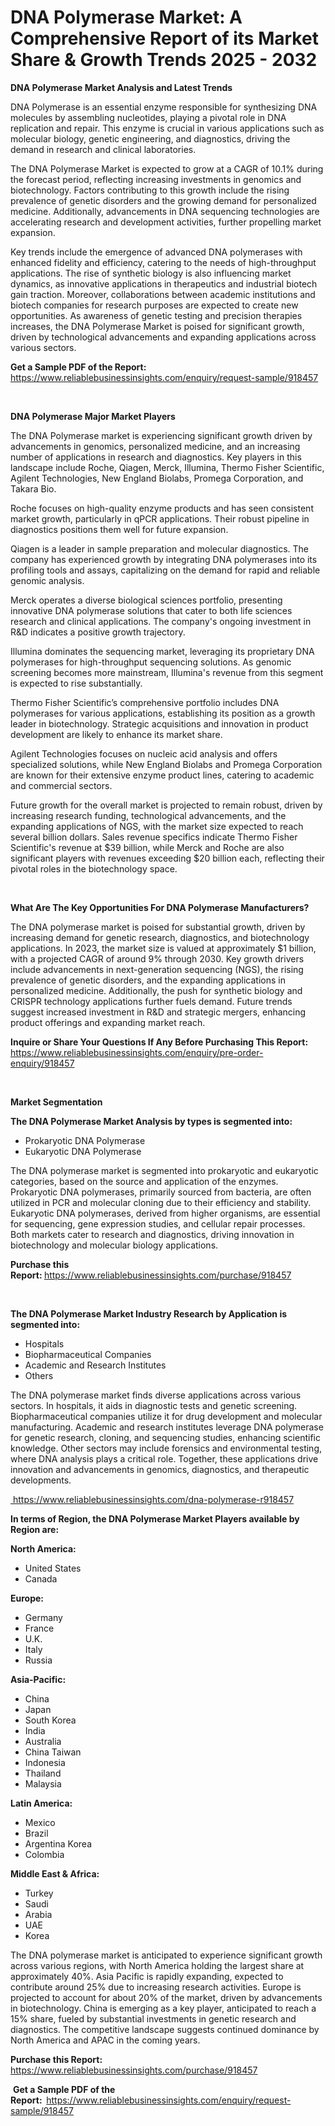 <p><h1>DNA Polymerase Market: A Comprehensive Report of its Market Share & Growth Trends 2025 - 2032</h1></p><p><strong>DNA Polymerase Market Analysis and Latest Trends</strong></p>
<p><p>DNA Polymerase is an essential enzyme responsible for synthesizing DNA molecules by assembling nucleotides, playing a pivotal role in DNA replication and repair. This enzyme is crucial in various applications such as molecular biology, genetic engineering, and diagnostics, driving the demand in research and clinical laboratories.</p><p>The DNA Polymerase Market is expected to grow at a CAGR of 10.1% during the forecast period, reflecting increasing investments in genomics and biotechnology. Factors contributing to this growth include the rising prevalence of genetic disorders and the growing demand for personalized medicine. Additionally, advancements in DNA sequencing technologies are accelerating research and development activities, further propelling market expansion.</p><p>Key trends include the emergence of advanced DNA polymerases with enhanced fidelity and efficiency, catering to the needs of high-throughput applications. The rise of synthetic biology is also influencing market dynamics, as innovative applications in therapeutics and industrial biotech gain traction. Moreover, collaborations between academic institutions and biotech companies for research purposes are expected to create new opportunities. As awareness of genetic testing and precision therapies increases, the DNA Polymerase Market is poised for significant growth, driven by technological advancements and expanding applications across various sectors.</p></p>
<p><strong>Get a Sample PDF of the Report:&nbsp;</strong> <a href="https://www.reliablebusinessinsights.com/enquiry/request-sample/918457?utm_campaign=3248&utm_medium=2&utm_source=Github&utm_content=ia&utm_term=18042025&utm_id=dna-polymerase">https://www.reliablebusinessinsights.com/enquiry/request-sample/918457</a></p>
<p>&nbsp;</p>
<p><strong>DNA Polymerase Major Market Players</strong></p>
<p><p>The DNA Polymerase market is experiencing significant growth driven by advancements in genomics, personalized medicine, and an increasing number of applications in research and diagnostics. Key players in this landscape include Roche, Qiagen, Merck, Illumina, Thermo Fisher Scientific, Agilent Technologies, New England Biolabs, Promega Corporation, and Takara Bio.</p><p>Roche focuses on high-quality enzyme products and has seen consistent market growth, particularly in qPCR applications. Their robust pipeline in diagnostics positions them well for future expansion.</p><p>Qiagen is a leader in sample preparation and molecular diagnostics. The company has experienced growth by integrating DNA polymerases into its profiling tools and assays, capitalizing on the demand for rapid and reliable genomic analysis.</p><p>Merck operates a diverse biological sciences portfolio, presenting innovative DNA polymerase solutions that cater to both life sciences research and clinical applications. The company's ongoing investment in R&D indicates a positive growth trajectory.</p><p>Illumina dominates the sequencing market, leveraging its proprietary DNA polymerases for high-throughput sequencing solutions. As genomic screening becomes more mainstream, Illumina's revenue from this segment is expected to rise substantially.</p><p>Thermo Fisher Scientific’s comprehensive portfolio includes DNA polymerases for various applications, establishing its position as a growth leader in biotechnology. Strategic acquisitions and innovation in product development are likely to enhance its market share.</p><p>Agilent Technologies focuses on nucleic acid analysis and offers specialized solutions, while New England Biolabs and Promega Corporation are known for their extensive enzyme product lines, catering to academic and commercial sectors.</p><p>Future growth for the overall market is projected to remain robust, driven by increasing research funding, technological advancements, and the expanding applications of NGS, with the market size expected to reach several billion dollars. Sales revenue specifics indicate Thermo Fisher Scientific's revenue at $39 billion, while Merck and Roche are also significant players with revenues exceeding $20 billion each, reflecting their pivotal roles in the biotechnology space.</p></p>
<p>&nbsp;</p>
<p><strong>What Are The Key Opportunities For DNA Polymerase Manufacturers?</strong></p>
<p><p>The DNA polymerase market is poised for substantial growth, driven by increasing demand for genetic research, diagnostics, and biotechnology applications. In 2023, the market size is valued at approximately $1 billion, with a projected CAGR of around 9% through 2030. Key growth drivers include advancements in next-generation sequencing (NGS), the rising prevalence of genetic disorders, and the expanding applications in personalized medicine. Additionally, the push for synthetic biology and CRISPR technology applications further fuels demand. Future trends suggest increased investment in R&D and strategic mergers, enhancing product offerings and expanding market reach.</p></p>
<p><strong>Inquire or Share Your Questions If Any Before Purchasing This Report:</strong> <a href="https://www.reliablebusinessinsights.com/enquiry/pre-order-enquiry/918457?utm_campaign=3248&utm_medium=2&utm_source=Github&utm_content=ia&utm_term=18042025&utm_id=dna-polymerase">https://www.reliablebusinessinsights.com/enquiry/pre-order-enquiry/918457</a></p>
<p>&nbsp;</p>
<p><strong>Market Segmentation</strong></p>
<p><strong>The DNA Polymerase Market Analysis by types is segmented into:</strong></p>
<p><ul><li>Prokaryotic DNA Polymerase</li><li>Eukaryotic DNA Polymerase</li></ul></p>
<p><p>The DNA polymerase market is segmented into prokaryotic and eukaryotic categories, based on the source and application of the enzymes. Prokaryotic DNA polymerases, primarily sourced from bacteria, are often utilized in PCR and molecular cloning due to their efficiency and stability. Eukaryotic DNA polymerases, derived from higher organisms, are essential for sequencing, gene expression studies, and cellular repair processes. Both markets cater to research and diagnostics, driving innovation in biotechnology and molecular biology applications.</p></p>
<p><strong>Purchase this Report:&nbsp;</strong><a href="https://www.reliablebusinessinsights.com/purchase/918457?utm_campaign=3248&utm_medium=2&utm_source=Github&utm_content=ia&utm_term=18042025&utm_id=dna-polymerase">https://www.reliablebusinessinsights.com/purchase/918457</a></p>
<p>&nbsp;</p>
<p><strong>The DNA Polymerase Market Industry Research by Application is segmented into:</strong></p>
<p><ul><li>Hospitals</li><li>Biopharmaceutical Companies</li><li>Academic and Research Institutes</li><li>Others</li></ul></p>
<p><p>The DNA polymerase market finds diverse applications across various sectors. In hospitals, it aids in diagnostic tests and genetic screening. Biopharmaceutical companies utilize it for drug development and molecular manufacturing. Academic and research institutes leverage DNA polymerase for genetic research, cloning, and sequencing studies, enhancing scientific knowledge. Other sectors may include forensics and environmental testing, where DNA analysis plays a critical role. Together, these applications drive innovation and advancements in genomics, diagnostics, and therapeutic developments.</p></p>
<p><a href="https://www.reliablebusinessinsights.com/dna-polymerase-r918457?utm_campaign=3248&utm_medium=2&utm_source=Github&utm_content=ia&utm_term=18042025&utm_id=dna-polymerase">&nbsp;https://www.reliablebusinessinsights.com/dna-polymerase-r918457</a></p>
<p><strong>In terms of Region, the DNA Polymerase Market Players available by Region are:</strong></p>
<p>
    <p> <strong> North America: </strong>
        <ul>
            <li>United States</li>
            <li>Canada</li>
        </ul>
        </p> 
    <p> <strong> Europe: </strong>
        <ul>
            <li>Germany</li>
            <li>France</li>
            <li>U.K.</li>
            <li>Italy</li>
            <li>Russia</li>
        </ul>
        </p> 
    <p> <strong> Asia-Pacific: </strong>
        <ul>
            <li>China</li>
            <li>Japan</li>
            <li>South Korea</li>
            <li>India</li>
            <li>Australia</li>
            <li>China Taiwan</li>
            <li>Indonesia</li>
            <li>Thailand</li>
            <li>Malaysia</li>
        </ul>
        </p> 
    <p> <strong> Latin America: </strong>
        <ul>
            <li>Mexico</li>
            <li>Brazil</li>
            <li>Argentina Korea</li>
            <li>Colombia</li>
        </ul>
        </p> 
    <p> <strong> Middle East & Africa: </strong>
        <ul>
            <li>Turkey</li>
            <li>Saudi</li>
            <li>Arabia</li>
            <li>UAE</li>
            <li>Korea</li>
        </ul>
    </p>
    </p>
<p><p>The DNA polymerase market is anticipated to experience significant growth across various regions, with North America holding the largest share at approximately 40%. Asia Pacific is rapidly expanding, expected to contribute around 25% due to increasing research activities. Europe is projected to account for about 20% of the market, driven by advancements in biotechnology. China is emerging as a key player, anticipated to reach a 15% share, fueled by substantial investments in genetic research and diagnostics. The competitive landscape suggests continued dominance by North America and APAC in the coming years.</p></p>
<p><strong>Purchase this Report: </strong><a href="https://www.reliablebusinessinsights.com/purchase/918457?utm_campaign=3248&utm_medium=2&utm_source=Github&utm_content=ia&utm_term=18042025&utm_id=dna-polymerase">https://www.reliablebusinessinsights.com/purchase/918457</a></p>
<p>&nbsp;<strong>Get a Sample PDF of the Report:&nbsp;&nbsp;</strong><a href="https://www.reliablebusinessinsights.com/enquiry/request-sample/918457?utm_campaign=3248&utm_medium=2&utm_source=Github&utm_content=ia&utm_term=18042025&utm_id=dna-polymerase">https://www.reliablebusinessinsights.com/enquiry/request-sample/918457</a></p>
<p><strong></strong></p>
<p><p></p><p></p><p></p></p>